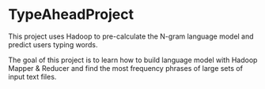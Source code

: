 # TypeAheadProject
This project uses Hadoop to pre-calculate the N-gram language model and predict users typing words.

The goal of this project is to learn how to build language model with Hadoop Mapper & Reducer and find the most frequency phrases of large sets of input text files.
